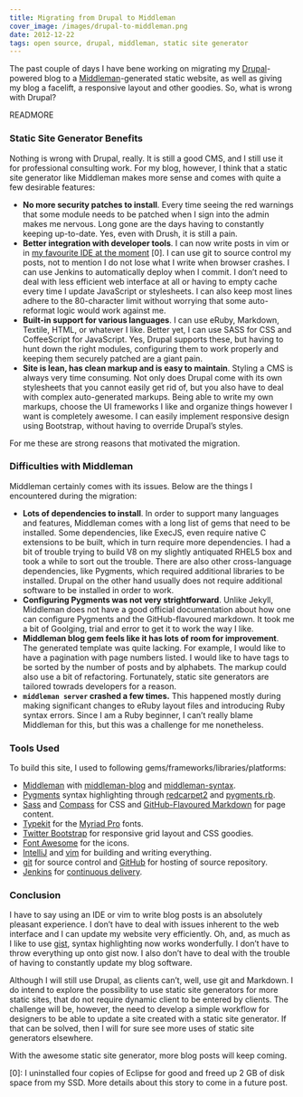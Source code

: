 ```yaml
---
title: Migrating from Drupal to Middleman
cover_image: /images/drupal-to-middleman.png
date: 2012-12-22
tags: open source, drupal, middleman, static site generator
---
```

The past couple of days I have bene working on migrating my
[Drupal](http://drupal.org)-powered blog to a
[Middleman](http://middlemanapp.com)-generated static website, as well as giving
my blog a facelift, a responsive layout and other goodies. So, what is wrong
with Drupal?

READMORE

### Static Site Generator Benefits

Nothing is wrong with Drupal, really. It is still a good CMS, and I still use
it for professional consulting work. For my blog, however, I think that a static
site generator like Middleman makes more sense and comes with quite a few
desirable features:

* **No more security patches to install**. Every time seeing the red warnings
  that some module needs to be patched when I sign into the admin makes me
  nervous. Long gone are the days having to constantly keeping up-to-date.
  Yes, even with Drush, it is still a pain.
* **Better integration with developer tools**. I can now write posts in vim or
  in [my favourite IDE at the moment](http://www.jetbrains.com/idea/) [0]. I can
  use git to source control my posts, not to mention I do not lose what I write
  when browser crashes. I can use Jenkins to automatically deploy when I commit.
  I don’t need to deal with less efficient web interface at all or having to
  empty cache every time I update JavaScript or stylesheets. I can also keep
  most lines adhere to the 80-character limit without worrying that some
  auto-reformat logic would work against me.
* **Built-in support for various languages**. I can use eRuby, Markdown,
  Textile, HTML, or whatever I like. Better yet, I can use SASS for CSS and
  CoffeeScript for JavaScript. Yes, Drupal supports these, but having to hunt
  down the right modules, configuring them to work properly and keeping them
  securely patched are a giant pain.
* **Site is lean, has clean markup and is easy to maintain**. Styling a CMS is
  always very time consuming. Not only does Drupal come with its own
  stylesheets that you cannot easily get rid of, but you also have to deal with
  complex auto-generated markups. Being able to write my own markups, choose the
  UI frameworks I like and organize things however I want is completely awesome.
  I can easily implement responsive design using Bootstrap, without having to
  override Drupal’s styles.

For me these are strong reasons that motivated the migration.

### Difficulties with Middleman

Middleman certainly comes with its issues. Below are the things I encountered
during the migration:

* **Lots of dependencies to install**. In order to support many languages and
  features, Middleman comes with a long list of gems that need to be installed.
  Some dependencies, like ExecJS, even require native C extensions to be built,
  which in turn require more dependencies. I had a bit of trouble trying to
  build V8 on my slightly antiquated RHEL5 box and took a while to sort out the
  trouble. There are also other cross-language dependencies, like Pygments,
  which required additional libraries to be installed. Drupal on the other hand
  usually does not require additional software to be installed in order to work.
* **Configuring Pygments was not very strightforward**. Unlike Jekyll, Middleman
  does not have a good official documentation about how one can configure
  Pygments and the GitHub-flavoured markdown. It took me a bit of Goolging,
  trial and error to get it to work the way I like.
* **Middleman blog gem feels like it has lots of room for improvement**. The
  generated template was quite lacking. For example, I would like to have a
  pagination with page numbers listed. I would like to have tags to be sorted by
  the number of posts and by alphabets. The markup could also use a bit of
  refactoring. Fortunately, static site generators are tailored towrads
  developers for a reason.
* **`middleman server` crashed a few times.** This happened mostly during making
  significant changes to eRuby layout files and introducing Ruby syntax errors.
  Since I am a Ruby beginner, I can’t really blame Middleman for this, but this
  was a challenge for me nonetheless.

### Tools Used

To build this site, I used to following gems/frameworks/libraries/platforms:

* [Middleman](http://middlemanapp.com) with
  [middleman-blog](https://github.com/middleman/middleman-blog) and
  [middleman-syntax](https://github.com/middleman/middleman-syntax).
* [Pygments](http://pygments.org) syntax highlighting through
  [redcarpet2](https://github.com/vmg/redcarpet) and
  [pygments.rb](https://github.com/tmm1/pygments.rb).
* [Sass](http://sass-lang.com) and [Compass](http://compass-style.org) for CSS
  and
  [GitHub-Flavoured Markdown](http://github.github.com/github-flavored-markdown/)
  for page content.
* [Typekit](https://typekit.com) for the
  [Myriad Pro](https://typekit.com/fonts/myriad-pro) fonts.
* [Twitter Bootstrap](http://twitter.github.com/bootstrap/) for responsive grid
  layout and  CSS goodies.
* [Font Awesome](http://fortawesome.github.com/Font-Awesome/) for the icons.
* [IntelliJ](http://www.jetbrains.com/idea/) and [vim](http://www.vim.org) for
  building and writing everything.
* [git](http://git-scm.com) for source control and [GitHub](https://github.com)
  for hosting of source repository.
* [Jenkins](http://jenkins-ci.org) for
  [continuous delivery](http://continuousdelivery.com).

### Conclusion

I have to say using an IDE or vim to write blog posts is an absolutely pleasant
experience. I don’t have to deal with issues inherent to the web interface and
I can update my website very efficiently. Oh, and, as much as I like to use
[gist](https://gist.github.com), syntax highlighting now works wonderfully. I
don’t have to throw everything up onto gist now. I also don’t have to deal with
the trouble of having to constantly update my blog software.

Although I will still use Drupal, as clients can’t, well, use git and Markdown.
I do intend to explore the possibility to use static site generators for more
static sites, that do not require dynamic client to be entered by clients. The
challenge will be, however, the need to develop a simple workflow for designers
to be able to update a site created with a static site generator. If that can be
solved, then I will for sure see more uses of static site generators elsewhere.

With the awesome static site generator, more blog posts will keep coming.

[0]: I uninstalled four copies of Eclipse for good and freed up 2 GB of disk
     space from my SSD. More details about this story to come in a future post.
